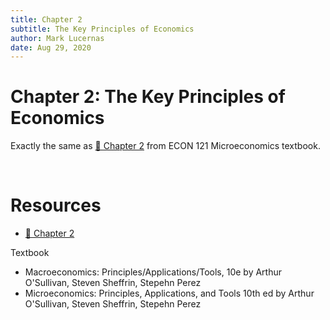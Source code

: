 ```yaml
---
title: Chapter 2
subtitle: The Key Principles of Economics
author: Mark Lucernas
date: Aug 29, 2020
---
```



# Chapter 2: The Key Principles of Economics

Exactly the same as [📑 Chapter 2](../.././../spring-2020/ECON-121/notes/ch-2#chapter-2-the-key-principles-of-economics)
from ECON 121 Microeconomics textbook.


<br>

# Resources

- [📑 Chapter 2](../.././../spring-2020/ECON-121/notes/ch-2#chapter-2-the-key-principles-of-economics)

Textbook

- Macroeconomics: Principles/Applications/Tools, 10e by Arthur O'Sullivan,
  Steven Sheffrin, Stepehn Perez
- Microeconomics: Principles, Applications, and Tools 10th ed by Arthur
  O'Sullivan, Steven Sheffrin, Stepehn Perez

